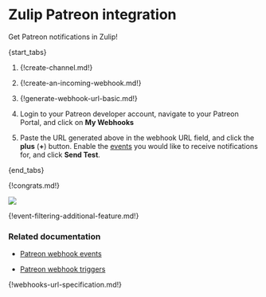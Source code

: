 # Zulip Patreon integration

Get Patreon notifications in Zulip!

{start_tabs}

1. {!create-channel.md!}

1. {!create-an-incoming-webhook.md!}

1. {!generate-webhook-url-basic.md!}

1. Login to your Patreon developer account, navigate to your Patreon
   Portal, and click on **My Webhooks**

1. Paste the URL generated above in the webhook URL field, and click the
   **plus** (**+**) button. Enable the [events](#filtering-incoming-events)
   you would like to receive notifications for, and click **Send Test**.

{end_tabs}

{!congrats.md!}

![](/static/images/integrations/patreon/001.png)

{!event-filtering-additional-feature.md!}

### Related documentation

- [Patreon webhook events](https://docs.patreon.com/#webhooks)

- [Patreon webhook triggers](https://docs.patreon.com/#triggers-v2)

{!webhooks-url-specification.md!}

